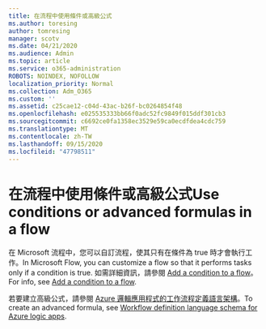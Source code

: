 ```yaml
---
title: 在流程中使用條件或高級公式
ms.author: toresing
author: tomresing
manager: scotv
ms.date: 04/21/2020
ms.audience: Admin
ms.topic: article
ms.service: o365-administration
ROBOTS: NOINDEX, NOFOLLOW
localization_priority: Normal
ms.collection: Adm_O365
ms.custom: ''
ms.assetid: c25cae12-c04d-43ac-b26f-bc0264854f48
ms.openlocfilehash: e025535333bb66f0adc52fc9849f015ddf301cb3
ms.sourcegitcommit: c6692ce0fa1358ec3529e59ca0ecdfdea4cdc759
ms.translationtype: MT
ms.contentlocale: zh-TW
ms.lasthandoff: 09/15/2020
ms.locfileid: "47798511"
---
```

# <a name="use-conditions-or-advanced-formulas-in-a-flow"></a><span data-ttu-id="a77fd-102">在流程中使用條件或高級公式</span><span class="sxs-lookup"><span data-stu-id="a77fd-102">Use conditions or advanced formulas in a flow</span></span>

<span data-ttu-id="a77fd-103">在 Microsoft 流程中，您可以自訂流程，使其只有在條件為 true 時才會執行工作。</span><span class="sxs-lookup"><span data-stu-id="a77fd-103">In Microsoft Flow, you can customize a flow so that it performs tasks only if a condition is true.</span></span> <span data-ttu-id="a77fd-104">如需詳細資訊，請參閱 [Add a condition to a flow](https://go.microsoft.com/fwlink/?linkid=872112)。</span><span class="sxs-lookup"><span data-stu-id="a77fd-104">For info, see [Add a condition to a flow](https://go.microsoft.com/fwlink/?linkid=872112).</span></span>
  
<span data-ttu-id="a77fd-105">若要建立高級公式，請參閱 [Azure 邏輯應用程式的工作流程定義語言架構](https://aka.ms/logicexpressions)。</span><span class="sxs-lookup"><span data-stu-id="a77fd-105">To create an advanced formula, see [Workflow definition language schema for Azure logic apps](https://aka.ms/logicexpressions).</span></span>
  

